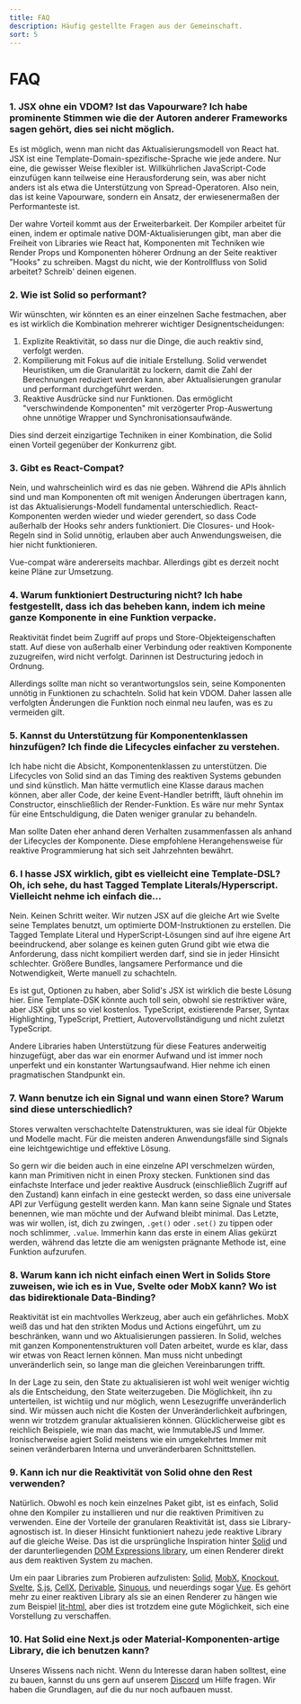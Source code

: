 ```yaml
---
title: FAQ
description: Häufig gestellte Fragen aus der Gemeinschaft.
sort: 5
---
```


# FAQ

### 1. JSX ohne ein VDOM? Ist das Vapourware? Ich habe prominente Stimmen wie die der Autoren anderer Frameworks sagen gehört, dies sei nicht möglich.

Es ist möglich, wenn man nicht das Aktualisierungsmodell von React hat. JSX ist eine Template-Domain-spezifische-Sprache wie jede andere. Nur eine, die gewisser Weise flexibler ist. Willkührlichen JavaScript-Code einzufügen kann teilweise eine Herausforderung sein, was aber nicht anders ist als etwa die Unterstützung von Spread-Operatoren. Also nein, das ist keine Vapourware, sondern ein Ansatz, der erwiesenermaßen der Performanteste ist.

Der wahre Vorteil kommt aus der Erweiterbarkeit. Der Kompiler arbeitet für einen, indem er optimale native DOM-Aktualisierungen gibt, man aber die Freiheit von Libraries wie React hat, Komponenten mit Techniken wie Render Props und Komponenten höherer Ordnung an der Seite reaktiver "Hooks" zu schreiben. Magst du nicht, wie der Kontrollfluss von Solid arbeitet? Schreib' deinen eigenen.

### 2. Wie ist Solid so performant?

Wir wünschten, wir könnten es an einer einzelnen Sache festmachen, aber es ist wirklich die Kombination mehrerer wichtiger Designentscheidungen:

1. Explizite Reaktivität, so dass nur die Dinge, die auch reaktiv sind, verfolgt werden.
2. Kompilierung mit Fokus auf die initiale Erstellung. Solid verwendet Heuristiken, um die Granularität zu lockern, damit die Zahl der Berechnungen reduziert werden kann, aber Aktualisierungen granular und performant durchgeführt werden.
3. Reaktive Ausdrücke sind nur Funktionen. Das ermöglicht "verschwindende Komponenten" mit verzögerter Prop-Auswertung ohne unnötige Wrapper und Synchronisationsaufwände.

Dies sind derzeit einzigartige Techniken in einer Kombination, die Solid einen Vorteil gegenüber der Konkurrenz gibt.

### 3. Gibt es React-Compat?

Nein, und wahrscheinlich wird es das nie geben. Während die APIs ähnlich sind und man Komponenten oft mit wenigen Änderungen übertragen kann, ist das Aktualisierungs-Modell fundamental unterschiedlich. React-Komponenten werden wieder und wieder gerendert, so dass Code außerhalb der Hooks sehr anders funktioniert. Die Closures- und Hook-Regeln sind in Solid unnötig, erlauben aber auch Anwendungsweisen, die hier nicht funktionieren.

Vue-compat wäre andererseits machbar. Allerdings gibt es derzeit nocht keine Pläne zur Umsetzung.

### 4. Warum funktioniert Destructuring nicht? Ich habe festgestellt, dass ich das beheben kann, indem ich meine ganze Komponente in eine Funktion verpacke.

Reaktivität findet beim Zugriff auf props und Store-Objekteigenschaften statt. Auf diese von außerhalb einer Verbindung oder reaktiven Komponente zuzugreifen, wird nicht verfolgt. Darinnen ist Destructuring jedoch in Ordnung.

Allerdings sollte man nicht so verantwortungslos sein, seine Komponenten unnötig in Funktionen zu schachteln. Solid hat kein VDOM. Daher lassen alle verfolgten Änderungen die Funktion noch einmal neu laufen, was es zu vermeiden gilt.

### 5. Kannst du Unterstützung für Komponentenklassen hinzufügen? Ich finde die Lifecycles einfacher zu verstehen.

Ich habe nicht die Absicht, Komponentenklassen zu unterstützen. Die Lifecycles von Solid sind an das Timing des reaktiven Systems gebunden und sind künstlich. Man hätte vermutlich eine Klasse daraus machen können, aber aller Code, der keine Event-Handler betrifft, läuft ohnehin im Constructor, einschließlich der Render-Funktion. Es wäre nur mehr Syntax für eine Entschuldigung, die Daten weniger granular zu behandeln.

Man sollte Daten eher anhand deren Verhalten zusammenfassen als anhand der Lifecycles der Komponente. Diese empfohlene Herangehensweise für reaktive Programmierung hat sich seit Jahrzehnten bewährt.

### 6. I hasse JSX wirklich, gibt es vielleicht eine Template-DSL? Oh, ich sehe, du hast Tagged Template Literals/Hyperscript. Vielleicht nehme ich einfach die...

Nein. Keinen Schritt weiter. Wir nutzen JSX auf die gleiche Art wie Svelte seine Templates benutzt, um optimierte DOM-Instruktionen zu erstellen. Die Tagged Template Literal und HyperScript-Lösungen sind auf ihre eigene Art beeindruckend, aber solange es keinen guten Grund gibt wie etwa die Anforderung, dass nicht kompiliert werden darf, sind sie in jeder Hinsicht schlechter. Größere Bundles, langsamere Performance und die Notwendigkeit, Werte manuell zu schachteln.

Es ist gut, Optionen zu haben, aber Solid's JSX ist wirklich die beste Lösung hier. Eine Template-DSK könnte auch toll sein, obwohl sie restriktiver wäre, aber JSX gibt uns so viel kostenlos. TypeScript, existierende Parser, Syntax Highlighting, TypeScript, Prettiert, Autovervollständigung und nicht zuletzt TypeScript.

Andere Libraries haben Unterstützung für diese Features anderweitig hinzugefügt, aber das war ein enormer Aufwand und ist immer noch unperfekt und ein konstanter Wartungsaufwand. Hier nehme ich einen pragmatischen Standpunkt ein.

### 7. Wann benutze ich ein Signal und wann einen Store? Warum sind diese unterschiedlich?

Stores verwalten verschachtelte Datenstrukturen, was sie ideal für Objekte und Modelle macht. Für die meisten anderen Anwendungsfälle sind Signals eine leichtgewichtige und effektive Lösung.

So gern wir die beiden auch in eine einzelne API verschmelzen würden, kann man Primitiven nicht in einen Proxy stecken. Funktionen sind das einfachste Interface und jeder reaktive Ausdruck (einschließlich Zugriff auf den Zustand) kann einfach in eine gesteckt werden, so dass eine universale API zur Verfügung gestellt werden kann. Man kann seine Signale und States benennen, wie man möchte und der Aufwand bleibt minimal. Das Letzte, was wir wollen, ist, dich zu zwingen, `.get()` oder `.set()` zu tippen oder noch schlimmer, `.value`. Immerhin kann das erste in einem Alias gekürzt werden, während das letzte die am wenigsten prägnante Methode ist, eine Funktion aufzurufen.

### 8. Warum kann ich nicht einfach einen Wert in Solids Store zuweisen, wie ich es in Vue, Svelte oder MobX kann? Wo ist das bidirektionale Data-Binding?

Reaktivität ist ein machtvolles Werkzeug, aber auch ein gefährliches. MobX weiß das und hat den strikten Modus und Actions eingeführt, um zu beschränken, wann und wo Aktualisierungen passieren. In Solid, welches mit ganzen Komponentenstrukturen voll Daten arbeitet, wurde es klar, dass wir etwas von React lernen können. Man muss nicht unbedingt unveränderlich sein, so lange man die gleichen Vereinbarungen trifft.

In der Lage zu sein, den State zu aktualisieren ist wohl weit weniger wichtig als die Entscheidung, den State weiterzugeben. Die Möglichkeit, ihn zu unterteilen, ist wichtiig und nur möglich, wenn Lesezugriffe unveränderlich sind. Wir müssen auch nicht die Kosten der Unveränderlichkeit aufbringen, wenn wir trotzdem granular aktualisieren können. Glücklicherweise gibt es reichlich Beispiele, wie man das macht, wie ImmutableJS und Immer. Ironischerweise agiert Solid meistens wie ein umgekehrtes Immer mit seinen veränderbaren Interna und unveränderbaren Schnittstellen.

### 9. Kann ich nur die Reaktivität von Solid ohne den Rest verwenden?

Natürlich. Obwohl es noch kein einzelnes Paket gibt, ist es einfach, Solid ohne den Kompiler zu installieren und nur die reaktiven Primitiven zu verwenden. Eine der Vorteile der granularen Reaktivität ist, dass sie Library-agnostisch ist. In dieser Hinsicht funktioniert nahezu jede reaktive Library auf die gleiche Weise. Das ist die ursprüngliche Inspiration hinter [Solid](https://github.com/solidjs/solid) und der darunterliegenden [DOM Expressions library](https://github.com/ryansolid/dom-expressions), um einen Renderer direkt aus dem reaktiven System zu machen.

Um ein paar Libraries zum Probieren aufzulisten: [Solid](https://github.com/solidjs/solid), [MobX](https://github.com/mobxjs/mobx), [Knockout](https://github.com/knockout/knockout), [Svelte](https://github.com/sveltejs/svelte), [S.js](https://github.com/adamhaile/S), [CellX](https://github.com/Riim/cellx), [Derivable](https://github.com/ds300/derivablejs), [Sinuous](https://github.com/luwes/sinuous), und neuerdings sogar [Vue](https://github.com/vuejs/vue). Es gehört mehr zu einer reaktiven Library als sie an einen Renderer zu hängen wie zum Beispiel [lit-html](https://github.com/Polymer/lit-html), aber dies ist trotzdem eine gute Möglichkeit, sich eine Vorstellung zu verschaffen.

### 10. Hat Solid eine Next.js oder Material-Komponenten-artige Library, die ich benutzen kann?

Unseres Wissens nach nicht. Wenn du Interesse daran haben solltest, eine zu bauen, kannst du uns gern auf unserem [Discord](https://discord.com/invite/solidjs) um Hilfe fragen. Wir haben die Grundlagen, auf die du nur noch aufbauen musst.
